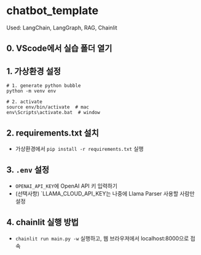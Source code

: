# chatbot_template
Used: LangChain, LangGraph, RAG, Chainlit

## 0. VScode에서 실습 폴더 열기

## 1. 가상환경 설정
```
# 1. generate python bubble
python -m venv env

# 2. activate
source env/bin/activate  # mac
env\Scripts\activate.bat  # window
```

## 2. requirements.txt 설치

* 가상환경에서 `pip install -r requirements.txt` 실행

## 3. `.env` 설정

* `OPENAI_API_KEY`에 OpenAI API 키 입력하기
* (선택사항) `LLAMA_CLOUD_API_KEY는 나중에 Llama Parser 사용할 사람만 설정

## 4. chainlit 실행 방법
* `chainlit run main.py -w` 실행하고, 웹 브라우져에서 localhost:8000으로 접속
